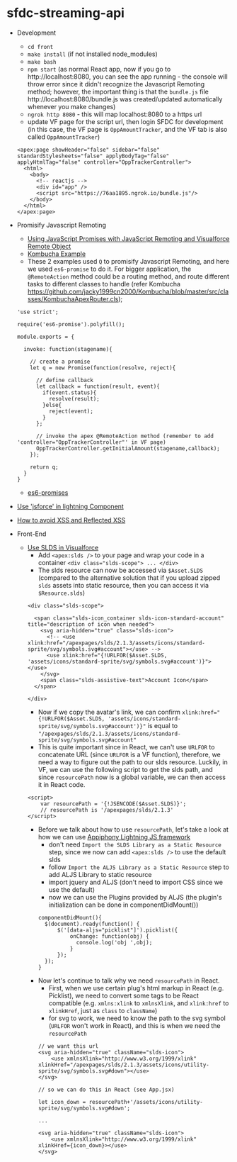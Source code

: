 # sfdc-streaming-api

* Development
  * `cd front`
  * `make install` (if not installed node_modules)
  * `make bash`
  * `npm start` (as normal React app, now if you go to http://localhost:8080, you can see the app running - the console will throw error since it didn't recognize the Javascript Remoting method; however, the important thing is that the `bundle.js` file http://localhost:8080/bundle.js was created/updated automatically whenever you make changes)
  * `ngrok http 8080` - this will map localhost:8080 to a https url
  * update VF page for the script url, then login SFDC for development (in this case, the VF page is `OppAmountTracker`, and the VF tab is also called `OppAmountTracker`)
  ```
  <apex:page showHeader="false" sidebar="false" standardStylesheets="false" applyBodyTag="false" applyHtmlTag="false" controller="OppTrackerController">
    <html>
      <body>
        <!-- reactjs -->
        <div id="app" />
        <script src="https://76aa1895.ngrok.io/bundle.js"/>
      </body>
    </html>
  </apex:page>

  ```

* Promisify Javascript Remoting
  * [Using JavaScript Promises with JavaScript Remoting and Visualforce Remote Object](https://www.youtube.com/watch?v=7XFk9VKxSe4)
  * [Kombucha Example](https://github.com/jacky1999cn2000/Kombucha/blob/master/src/pages/Kombucha.page)
  * These 2 examples used `Q` to promisify Javascript Remoting, and here we used `es6-promise` to do it. For bigger application, the `@RemoteAction` method could be a routing method, and route different tasks to different classes to handle (refer Kombucha https://github.com/jacky1999cn2000/Kombucha/blob/master/src/classes/KombuchaApexRouter.cls);
  ```
  'use strict';

  require('es6-promise').polyfill();

  module.exports = {

    invoke: function(stagename){

      // create a promise
      let q = new Promise(function(resolve, reject){

        // define callback
        let callback = function(result, event){
          if(event.status){
            resolve(result);
          }else{
            reject(event);
          }
        };

        // invoke the apex @RemoteAction method (remember to add 'controller="OppTrackerController"' in VF page)
        OppTrackerController.getInitialAmount(stagename,callback);
      });

      return q;
    }
  }
  ```
  * [es6-promises](http://www.datchley.name/es6-promises/)

* [Use 'jsforce' in lightning Component](http://salesforce.stackexchange.com/questions/159529/jsforce-in-lightning-component-controller)
* [How to avoid XSS and Reflected XSS](http://salesforce.stackexchange.com/questions/61376/how-do-i-fix-stored-xss-and-reflected-xss)

* Front-End
  * [Use SLDS in Visualforce](https://www.lightningdesignsystem.com/platforms/visualforce/)
    * Add `<apex:slds />` to your page and wrap your code in a container `<div class="slds-scope"> ... </div>`
    * The slds resource can now be accessed via `$Asset.SLDS` (compared to the alternative solution that if you upload zipped `slds` assets into static resource, then you can access it via `$Resource.slds`)
    ```
    <div class="slds-scope">

      <span class="slds-icon_container slds-icon-standard-account" title="description of icon when needed">
        <svg aria-hidden="true" class="slds-icon">
          <!-- <use xlink:href="/apexpages/slds/2.1.3/assets/icons/standard-sprite/svg/symbols.svg#account"></use> -->
          <use xlink:href="{!URLFOR($Asset.SLDS, 'assets/icons/standard-sprite/svg/symbols.svg#account')}"></use>
        </svg>
        <span class="slds-assistive-text">Account Icon</span>
      </span>

    </div>
    ```
    * Now if we copy the avatar's link, we can confirm `xlink:href="{!URLFOR($Asset.SLDS, 'assets/icons/standard-sprite/svg/symbols.svg#account')}"` is equal to `"/apexpages/slds/2.1.3/assets/icons/standard-sprite/svg/symbols.svg#account"`
    * This is quite important since in React, we can't use `URLFOR` to concatenate URL (since `URLFOR` is a VF function), therefore, we need a way to figure out the path to our slds resource. Luckily, in VF, we can use the following script to get the slds path, and since `resourcePath` now is a global variable, we can then access it in React code.
    ```
    <script>
        var resourcePath = '{!JSENCODE($Asset.SLDS)}';
        // resourcePath is '/apexpages/slds/2.1.3'
    </script>
    ```
    * Before we talk about how to use `resourcePath`, let's take a look at how we can use [Appiphony Lightning JS framework](http://aljs.appiphony.com/#!/gettingStarted)
      * don't need `Import the SLDS Library as a Static Resource` step, since we now can add `<apex:slds />` to use the default slds
      * follow `Import the ALJS Library as a Static Resource` step to add ALJS Library to static resource
      * import jquery and ALJS (don't need to import CSS since we use the default)
      * now we can use the Plugins provided by ALJS (the plugin's initialization can be done in componentDidMount())
      ```
      componentDidMount(){
        $(document).ready(function() {
            $('[data-aljs="picklist"]').picklist({
                onChange: function(obj) {
                  console.log('obj ',obj);
                }
            });
        });
      }
      ```
    * Now let's continue to talk why we need `resourcePath` in React.
      * First, when we use certain plug's html markup in React (e.g. Picklist), we need to convert some tags to be React compatible (e.g. `xmlns:xlink` to `xmlnsXlink`, and `xlink:href` to `xlinkHref`, just as `class` to `className`)
      * for svg to work, we need to know the path to the svg symbol (`URLFOR` won't work in React), and this is when we need the `resourcePath`
      ```
      // we want this url
      <svg aria-hidden="true" className="slds-icon">
          <use xmlnsXlink="http://www.w3.org/1999/xlink" xlinkHref="/apexpages/slds/2.1.3/assets/icons/utility-sprite/svg/symbols.svg#down"></use>
      </svg>

      // so we can do this in React (see App.jsx)

      let icon_down = resourcePath+'/assets/icons/utility-sprite/svg/symbols.svg#down';

      ...

      <svg aria-hidden="true" className="slds-icon">
          <use xmlnsXlink="http://www.w3.org/1999/xlink" xlinkHref={icon_down}></use>
      </svg>
      ```
